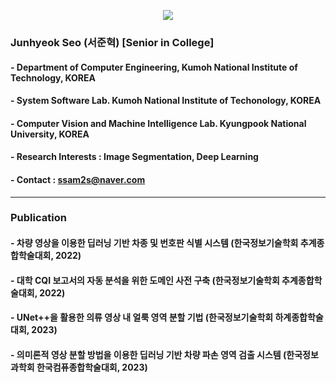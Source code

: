 <p align="center"><img src="https://capsule-render.vercel.app/api?type=slice&color=00D8FF&height=300&section=header&text=JunhyeokSeo&fontSize=90&fontColor=EAEAEA"/></p>

### Junhyeok Seo (서준혁) [Senior in College]
#### - Department of Computer Engineering, Kumoh National Institute of Technology, KOREA
#### - System Software Lab. Kumoh National Institute of Techonology, KOREA
#### - Computer Vision and Machine Intelligence Lab. Kyungpook National University, KOREA
#### - Research Interests : Image Segmentation, Deep Learning
#### - Contact : ssam2s@naver.com

---

### Publication
#### - 차량 영상을 이용한 딥러닝 기반 차종 및 번호판 식별 시스템 (한국정보기술학회 추계종합학술대회, 2022)
#### - 대학 CQI 보고서의 자동 분석을 위한 도메인 사전 구축 (한국정보기술학회 추계종합학술대회, 2022)
#### - UNet++을 활용한 의류 영상 내 얼룩 영역 분할 기법 (한국정보기술학회 하계종합학술대회, 2023)
#### - 의미론적 영상 분할 방법을 이용한 딥러닝 기반 차량 파손 영역 검출 시스템 (한국정보과학회 한국컴퓨종합학술대회, 2023)
